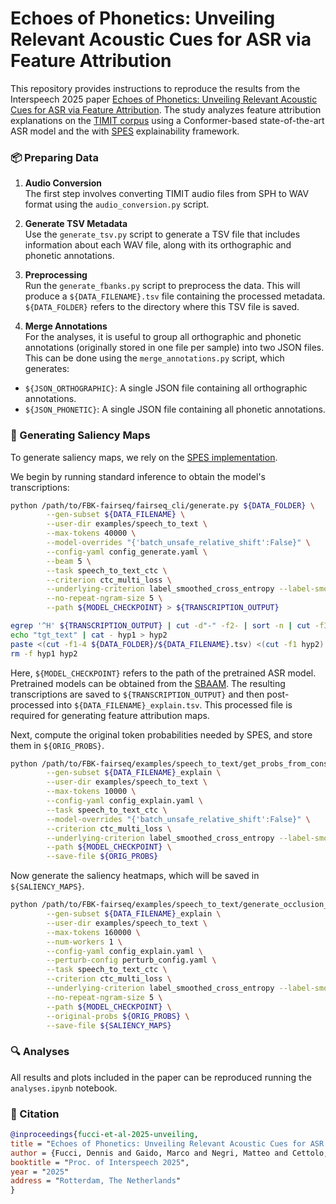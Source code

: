 # Echoes of Phonetics: Unveiling Relevant Acoustic Cues for ASR via Feature Attribution

This repository provides instructions to reproduce the results from the Interspeech 2025 paper
[Echoes of Phonetics: Unveiling Relevant Acoustic Cues for ASR via Feature Attribution]().
The study analyzes feature attribution explanations on the [TIMIT corpus](https://catalog.ldc.upenn.edu/LDC93S1) 
using a Conformer-based state-of-the-art ASR model and the with [SPES](https://arxiv.org/abs/2411.01710) 
explainability framework.

### 📦 Preparing Data

1. **Audio Conversion**  
The first step involves converting TIMIT audio files from SPH to WAV format using the `audio_conversion.py` script.

2. **Generate TSV Metadata**  
Use the `generate_tsv.py` script to generate a TSV file that includes information about each WAV file, along with 
its orthographic and phonetic annotations.

3. **Preprocessing**  
Run the `generate_fbanks.py` script to preprocess the data. This will produce a `${DATA_FILENAME}.tsv` 
file containing the processed metadata. `${DATA_FOLDER}` refers to the directory where this TSV file is saved.

4. **Merge Annotations**  
For the analyses, it is useful to group all orthographic and phonetic annotations (originally stored 
in one file per sample) into two JSON files. This can be done using the `merge_annotations.py` script, which generates:
- `${JSON_ORTHOGRAPHIC}`: A single JSON file containing all orthographic annotations.
- `${JSON_PHONETIC}`: A single JSON file containing all phonetic annotations.

### 🤖 Generating Saliency Maps

To generate saliency maps, we rely on the 
[SPES implementation](https://github.com/hlt-mt/FBK-fairseq/blob/master/fbk_works/XAI_FEATURE_ATTRIBUTION.md).

We begin by running standard inference to obtain the model's transcriptions:

```bash  
python /path/to/FBK-fairseq/fairseq_cli/generate.py ${DATA_FOLDER} \
        --gen-subset ${DATA_FILENAME} \
        --user-dir examples/speech_to_text \
        --max-tokens 40000 \
        --model-overrides "{'batch_unsafe_relative_shift':False}" \
        --config-yaml config_generate.yaml \
        --beam 5 \
        --task speech_to_text_ctc \
        --criterion ctc_multi_loss \
        --underlying-criterion label_smoothed_cross_entropy --label-smoothing 0.1 \
        --no-repeat-ngram-size 5 \
        --path ${MODEL_CHECKPOINT} > ${TRANSCRIPTION_OUTPUT}

egrep '^H' ${TRANSCRIPTION_OUTPUT} | cut -d"-" -f2- | sort -n | cut -f3 > hyp1
echo "tgt_text" | cat - hyp1 > hyp2
paste <(cut -f1-4 ${DATA_FOLDER}/${DATA_FILENAME}.tsv) <(cut -f1 hyp2) <(cut -f6 ${DATA_FOLDER}/${DATA_FILENAME}.tsv) > ${DATA_FOLDER}/${DATA_FILENAME}_explain.tsv
rm -f hyp1 hyp2
```

Here, `${MODEL_CHECKPOINT}` refers to the path of the pretrained ASR model. Pretrained models can be obtained from 
the [SBAAM](https://github.com/hlt-mt/FBK-fairseq/blob/master/fbk_works/SBAAM.md#-training). 
The resulting transcriptions are saved to `${TRANSCRIPTION_OUTPUT}` and then post-processed into
`${DATA_FILENAME}_explain.tsv`. This processed file is required for generating feature attribution maps.

Next, compute the original token probabilities needed by SPES, and store them in `${ORIG_PROBS}`. 

```bash
python /path/to/FBK-fairseq/examples/speech_to_text/get_probs_from_constrained_decoding.py ${DATA_FOLDER} \
        --gen-subset ${DATA_FILENAME}_explain \
        --user-dir examples/speech_to_text \
        --max-tokens 10000 \
        --config-yaml config_explain.yaml \
        --task speech_to_text_ctc \
        --model-overrides "{'batch_unsafe_relative_shift':False}" \
        --criterion ctc_multi_loss \
        --underlying-criterion label_smoothed_cross_entropy --label-smoothing 0.1 \
        --path ${MODEL_CHECKPOINT} \
        --save-file ${ORIG_PROBS}
```

Now generate the saliency heatmaps, which will be saved in `${SALIENCY_MAPS}`.

```bash
python /path/to/FBK-fairseq/examples/speech_to_text/generate_occlusion_explanation.py ${DATA_FOLDER} \
        --gen-subset ${DATA_FILENAME}_explain \
        --user-dir examples/speech_to_text \
        --max-tokens 160000 \
        --num-workers 1 \
        --config-yaml config_explain.yaml \
        --perturb-config perturb_config.yaml \
        --task speech_to_text_ctc \
        --criterion ctc_multi_loss \
        --underlying-criterion label_smoothed_cross_entropy --label-smoothing 0.1 \
        --no-repeat-ngram-size 5 \
        --path ${MODEL_CHECKPOINT} \
        --original-probs ${ORIG_PROBS} \
        --save-file ${SALIENCY_MAPS}
```

### 🔍 Analyses

All results and plots included in the paper can be reproduced running the `analyses.ipynb` notebook.

### 📄 Citation

```bibtex
@inproceedings{fucci-et-al-2025-unveiling,
title = "Echoes of Phonetics: Unveiling Relevant Acoustic Cues for ASR via Feature Attribution",
author = {Fucci, Dennis and Gaido, Marco and Negri, Matteo and Cettolo, Mauro and Bentivogli, Luisa},
booktitle = "Proc. of Interspeech 2025",
year = "2025"
address = "Rotterdam, The Netherlands"
}
```
